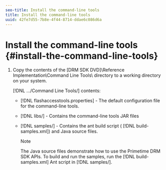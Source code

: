 ```yaml
---
seo-title: Install the command-line tools
title: Install the command-line tools
uuid: 42fe7d55-7b8e-4f44-8714-ddae6c086d6a
---
```


# Install the command-line tools {#install-the-command-line-tools}

1. Copy the contents of the [DRM SDK DVD]\Reference Implementation\Command Line Tools\ directory to a working directory on your system.

    [!DNL .../Command Line Tools/] contents:

    * [!DNL flashaccesstools.properties] - The default configuration file for the command-line tools. 
    * [!DNL libs/] - Contains the command-line tools JAR files 
    * [!DNL samples/] - Contains the ant build script ( [!DNL build-samples.xml]) and Java source files.     
    
      >[!NOTE]
      >
      >The Java source files demonstrate how to use the Primetime DRM SDK APIs. To build and run the samples, run the [!DNL build-samples.xml] Ant script in [!DNL samples/].


